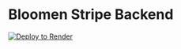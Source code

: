 # Bloomen Stripe Backend

[![Deploy to Render](https://render.com/images/deploy-to-render-button.svg)](https://render.com/deploy?repo=https://github.com/joshyipkato/Bloomen-Stripe-Backend/)
